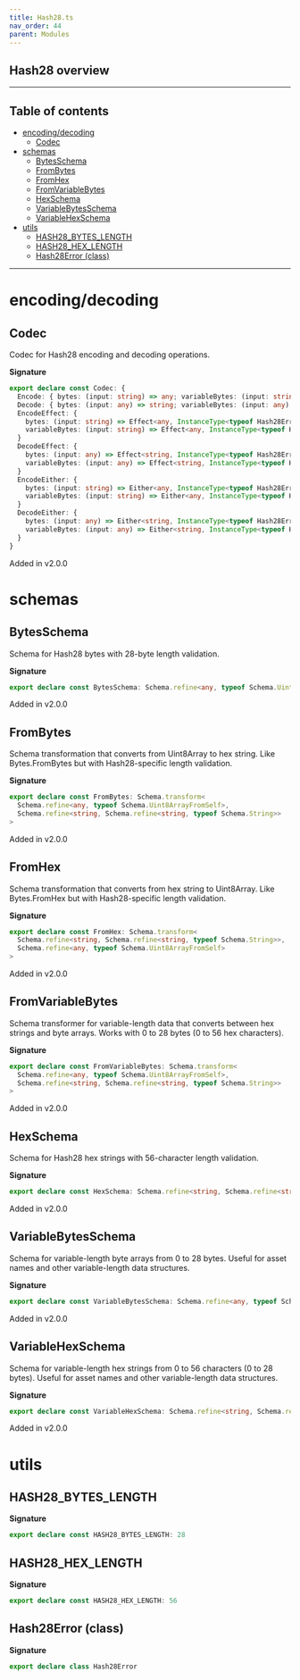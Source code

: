 ```yaml
---
title: Hash28.ts
nav_order: 44
parent: Modules
---
```


## Hash28 overview

---

<h2 class="text-delta">Table of contents</h2>

- [encoding/decoding](#encodingdecoding)
  - [Codec](#codec)
- [schemas](#schemas)
  - [BytesSchema](#bytesschema)
  - [FromBytes](#frombytes)
  - [FromHex](#fromhex)
  - [FromVariableBytes](#fromvariablebytes)
  - [HexSchema](#hexschema)
  - [VariableBytesSchema](#variablebytesschema)
  - [VariableHexSchema](#variablehexschema)
- [utils](#utils)
  - [HASH28_BYTES_LENGTH](#hash28_bytes_length)
  - [HASH28_HEX_LENGTH](#hash28_hex_length)
  - [Hash28Error (class)](#hash28error-class)

---

# encoding/decoding

## Codec

Codec for Hash28 encoding and decoding operations.

**Signature**

```ts
export declare const Codec: {
  Encode: { bytes: (input: string) => any; variableBytes: (input: string) => any }
  Decode: { bytes: (input: any) => string; variableBytes: (input: any) => string }
  EncodeEffect: {
    bytes: (input: string) => Effect<any, InstanceType<typeof Hash28Error>>
    variableBytes: (input: string) => Effect<any, InstanceType<typeof Hash28Error>>
  }
  DecodeEffect: {
    bytes: (input: any) => Effect<string, InstanceType<typeof Hash28Error>>
    variableBytes: (input: any) => Effect<string, InstanceType<typeof Hash28Error>>
  }
  EncodeEither: {
    bytes: (input: string) => Either<any, InstanceType<typeof Hash28Error>>
    variableBytes: (input: string) => Either<any, InstanceType<typeof Hash28Error>>
  }
  DecodeEither: {
    bytes: (input: any) => Either<string, InstanceType<typeof Hash28Error>>
    variableBytes: (input: any) => Either<string, InstanceType<typeof Hash28Error>>
  }
}
```

Added in v2.0.0

# schemas

## BytesSchema

Schema for Hash28 bytes with 28-byte length validation.

**Signature**

```ts
export declare const BytesSchema: Schema.refine<any, typeof Schema.Uint8ArrayFromSelf>
```

Added in v2.0.0

## FromBytes

Schema transformation that converts from Uint8Array to hex string.
Like Bytes.FromBytes but with Hash28-specific length validation.

**Signature**

```ts
export declare const FromBytes: Schema.transform<
  Schema.refine<any, typeof Schema.Uint8ArrayFromSelf>,
  Schema.refine<string, Schema.refine<string, typeof Schema.String>>
>
```

Added in v2.0.0

## FromHex

Schema transformation that converts from hex string to Uint8Array.
Like Bytes.FromHex but with Hash28-specific length validation.

**Signature**

```ts
export declare const FromHex: Schema.transform<
  Schema.refine<string, Schema.refine<string, typeof Schema.String>>,
  Schema.refine<any, typeof Schema.Uint8ArrayFromSelf>
>
```

Added in v2.0.0

## FromVariableBytes

Schema transformer for variable-length data that converts between hex strings and byte arrays.
Works with 0 to 28 bytes (0 to 56 hex characters).

**Signature**

```ts
export declare const FromVariableBytes: Schema.transform<
  Schema.refine<any, typeof Schema.Uint8ArrayFromSelf>,
  Schema.refine<string, Schema.refine<string, typeof Schema.String>>
>
```

Added in v2.0.0

## HexSchema

Schema for Hash28 hex strings with 56-character length validation.

**Signature**

```ts
export declare const HexSchema: Schema.refine<string, Schema.refine<string, typeof Schema.String>>
```

Added in v2.0.0

## VariableBytesSchema

Schema for variable-length byte arrays from 0 to 28 bytes.
Useful for asset names and other variable-length data structures.

**Signature**

```ts
export declare const VariableBytesSchema: Schema.refine<any, typeof Schema.Uint8ArrayFromSelf>
```

Added in v2.0.0

## VariableHexSchema

Schema for variable-length hex strings from 0 to 56 characters (0 to 28 bytes).
Useful for asset names and other variable-length data structures.

**Signature**

```ts
export declare const VariableHexSchema: Schema.refine<string, Schema.refine<string, typeof Schema.String>>
```

Added in v2.0.0

# utils

## HASH28_BYTES_LENGTH

**Signature**

```ts
export declare const HASH28_BYTES_LENGTH: 28
```

## HASH28_HEX_LENGTH

**Signature**

```ts
export declare const HASH28_HEX_LENGTH: 56
```

## Hash28Error (class)

**Signature**

```ts
export declare class Hash28Error
```
